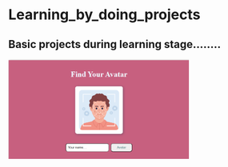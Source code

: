 # Learning_by_doing_projects
Basic projects during learning stage........
---
<img src="Screenshot 2023-10-03 231919.png" height="200px">
